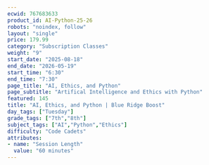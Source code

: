 ```yaml
---
ecwid: 767683633
product_id: AI-Python-25-26
robots: "noindex, follow"
layout: "single"
price: 179.99
category: "Subscription Classes"
weight: "9"
start_date: "2025-08-18"
end_date: "2026-05-19"
start_time: "6:30"
end_time: "7:30"
page_title: "AI, Ethics, and Python"
page_subtitle: "Artifical Intelligence and Ethics with Python"
featured: 145
title: "AI, Ethics, and Python | Blue Ridge Boost"
day_tags: ["Tuesday"]
grade_tags: ["7th","8th"]
subject_tags: ["AI","Python","Ethics"]
difficulty: "Code Cadets"
attributes:
- name: "Session Length"
  value: "60 minutes"
---
```


